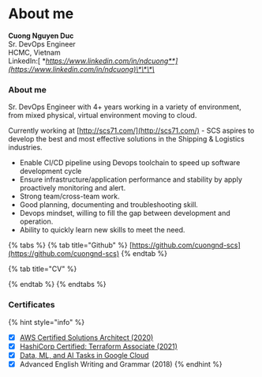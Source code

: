 # About me

**Cuong Nguyen Duc**  
Sr. DevOps Engineer   
HCMC, Vietnam  
LinkedIn:[ **https://www.linkedin.com/in/ndcuong**](https://www.linkedin.com/in/ndcuong)\*\*\*\*

### About me

Sr. DevOps Engineer with 4+ years working in a variety of environment, from mixed physical, virtual environment moving to cloud.

Currently working at [http://scs71.com/](http://scs71.com/) - SCS aspires to develop the best and most effective solutions in the Shipping & Logistics industries.

* Enable CI/CD pipeline using Devops toolchain to speed up software development cycle
* Ensure infrastructure/application performance and stability by apply proactively monitoring and alert.
* Strong team/cross-team work.
* Good planning, documenting and troubleshooting skill.
* Devops mindset, willing to fill the gap between development and operation.
* Ability to quickly learn new skills to meet the need. 

{% tabs %}
{% tab title="Github" %}
[https://github.com/cuongnd-scs](https://github.com/cuongnd-scs)
{% endtab %}

{% tab title="CV" %}

{% endtab %}
{% endtabs %}

### Certificates

{% hint style="info" %}
* [x] [AWS Certified Solutions Architect \(2020\)](https://www.youracclaim.com/badges/aa491e3b-e2e1-4feb-a3b8-67bb4ef1014d/linked_in_profile)
* [x] [HashiCorp Certified: Terraform Associate \(2021\)](https://www.credly.com/badges/3e74e097-1bcd-4c8c-85f9-51873a451b12)
* [x] [Data, ML, and AI Tasks in Google Cloud](https://google.qwiklabs.com/public_profiles/c739d04d-4aa4-4dcb-9044-aedc19135223) 
* [x] Advanced English Writing and Grammar \(2018\)
{% endhint %}

### 

